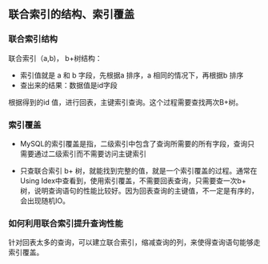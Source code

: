 ## 联合索引的结构、索引覆盖

### 联合索引结构

联合索引（a,b)， b+树结构：

* 索引值就是 a 和 b 字段，先根据a 排序，a 相同的情况下，再根据b 排序
* 查出来的结果：数据值是id字段

根据得到的id 值，进行回表，主键索引查询。这个过程需要查找两次B+树。

### 索引覆盖

* MySQL的索引覆盖是指，二级索引中包含了查询所需要的所有字段，查询只需要通过二级索引而不需要访问主键索引

* 只查联合索引 b+ 树，就能找到完整的值，就是一个索引覆盖的过程。通常在Using Idex中查看到，使用索引覆盖，不需要回表查询，只需要查一次b+ 树，说明查询语句的性能比较好。因为回表查询的主键值，不一定是有序的，会出现随机IO。

### 如何利用联合索引提升查询性能

针对回表太多的查询，可以建立联合索引，缩减查询的列，来使得查询语句能够走索引覆盖。